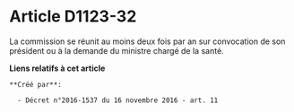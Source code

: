 # Article D1123-32

La commission se réunit au moins deux fois par an sur convocation de son président ou à la demande du ministre chargé de la
santé.

**Liens relatifs à cet article**

	**Créé par**:

	  - Décret n°2016-1537 du 16 novembre 2016 - art. 11
